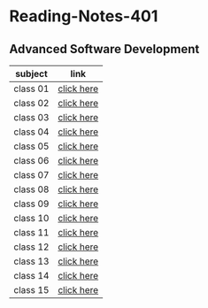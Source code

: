 # Reading-Notes-401
## Advanced Software Development


|  subject |  link   |
| ---------|---------|
| class 01 | [click here]()|
| class 02 | [click here](https://mahmoud-alzoubi95.github.io/Reading-Notes-401/class02)|
| class 03 | [click here](https://mahmoud-alzoubi95.github.io/Reading-Notes-401/class03)|
| class 04 | [click here](https://mahmoud-alzoubi95.github.io/Reading-Notes-401/class04)|
| class 05 | [click here]()|
| class 06 | [click here]()|
| class 07 | [click here]()|
| class 08 | [click here]()|
| class 09 | [click here]()|
| class 10 | [click here]()|
| class 11 | [click here]()|
| class 12 | [click here]()|
| class 13 | [click here]()|
| class 14 | [click here]()|
| class 15 | [click here]()|

